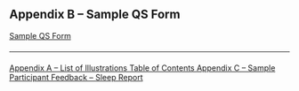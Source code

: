## Appendix B – Sample QS Form

<a href="#" data-object="suppress-click" class="btn btn-primary btn-large">
  <span class="glyphicon glyphicon-file"></span>
  Sample QS Form
</a>

<hr class="soften" style="margin-top: 20px;margin-bottom: 20px;"/>

<div class="center">
<div class="btn-group">
  <a href=":pages_path:/mop/6-AA-mop-list-of-illustrations.md" class="btn btn-default">
    <span class="glyphicon glyphicon-chevron-left"></span>
    Appendix A – List of Illustrations
  </a>

  <a href=":pages_path:/mop/6-00-mop-toc.md" class="btn btn-default">
    <span class="glyphicon glyphicon-chevron-up"></span>
    Table of Contents
  </a>

  <a href=":pages_path:/mop/6-AC-mop-sample-participant-feedback-sleep-report.md" class="btn btn-success">
    Appendix C – Sample Participant Feedback – Sleep Report
    <span class="glyphicon glyphicon-chevron-right"></span>
  </a>
</div>
</div>

